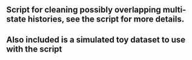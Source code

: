 ## Script for cleaning possibly overlapping multi-state histories, see the script for more details.
## Also included is a simulated toy dataset to use with the script

